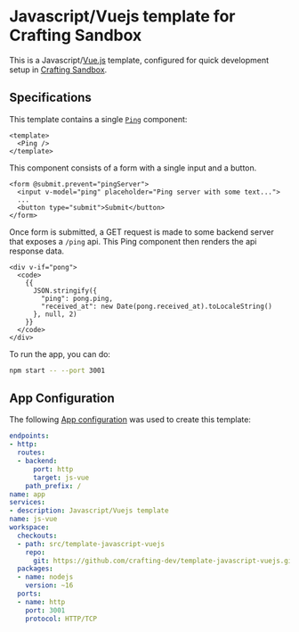 # Javascript/Vuejs template for Crafting Sandbox

This is a Javascript/[Vue.js](https://vuejs.org/) template, configured for quick development setup in [Crafting Sandbox](https://crafting.readme.io/docs).

## Specifications

This template contains a single [`Ping`](src/components/Ping.vue) component:
```vue
<template>
  <Ping />
</template>
```

This component consists of a form with a single input and a button. 
```vue
<form @submit.prevent="pingServer">
  <input v-model="ping" placeholder="Ping server with some text...">
  ...
  <button type="submit">Submit</button>
</form>
```
Once form is submitted, a GET request is made to some backend server that exposes a `/ping` api. This Ping component then renders the api response data.
```vue
<div v-if="pong">
  <code>
    {{
      JSON.stringify({
        "ping": pong.ping,
        "received_at": new Date(pong.received_at).toLocaleString()
      }, null, 2)
    }}
  </code>
</div>
```

To run the app, you can do:
```bash
npm start -- --port 3001
```

## App Configuration

The following [App configuration](https://crafting.readme.io/docs/app-spec) was used to create this template:

```yaml
endpoints:
- http:
  routes:
  - backend:
      port: http
      target: js-vue
    path_prefix: /
name: app
services:
- description: Javascript/Vuejs template
name: js-vue
workspace:
  checkouts:
  - path: src/template-javascript-vuejs
    repo:
      git: https://github.com/crafting-dev/template-javascript-vuejs.git
  packages:
  - name: nodejs
    version: ~16
  ports:
  - name: http
    port: 3001
    protocol: HTTP/TCP
```
